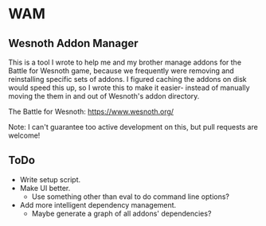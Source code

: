 # WAM
Wesnoth Addon Manager
---------------------
This is a tool I wrote to help me and my brother manage addons for the Battle for Wesnoth game, because we frequently were removing and reinstalling specific sets of addons. I figured caching the addons on disk would speed this up, so I wrote this to make it easier- instead of manually moving the them in and out of Wesnoth's addon directory.

The Battle for Wesnoth: https://www.wesnoth.org/

Note: I can't guarantee too active development on this, but pull requests are welcome!

ToDo
----
* Write setup script.
* Make UI better.
	* Use something other than eval to do command line options?
* Add more intelligent dependency management.
	* Maybe generate a graph of all addons' dependencies?
